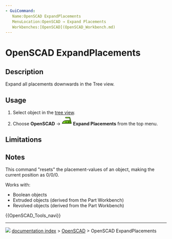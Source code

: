 ```yaml
---
- GuiCommand:
   Name:OpenSCAD ExpandPlacements
   MenuLocation:OpenSCAD → Expand Placements‏‎
   Workbenches:[OpenSCAD](OpenSCAD_Workbench.md)
---
```


# OpenSCAD ExpandPlacements

## Description

Expand all placements downwards in the Tree view.

## Usage

1.  Select object in the [tree view](Tree_view.md).
2.  Choose **OpenSCAD** → **<img src="images/OpenSCAD_ExpandPlacements.svg" width=32px> Expand Placements** from the top menu.

## Limitations

## Notes

This command \"resets\" the placement-values of an object, making the current position as 0/0/0.

Works with:

-   Boolean objects
-   Extruded objects (derived from the Part Workbench)
-   Revolved objects (derived from the Part Workbench)




 {{OpenSCAD_Tools_navi}}



---
![](images/Right_arrow.png) [documentation index](../README.md) > [OpenSCAD](OpenSCAD_Workbench.md) > OpenSCAD ExpandPlacements

